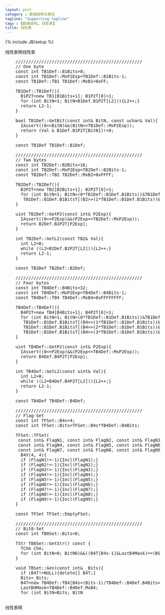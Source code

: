 ```yaml
---
layout: post
category : 数据结构与算法
tagline: "Supporting tagline"
tags : [数据结构, 线性表]
title: 线性表
---
```

{% include JB/setup %}

线性表啊线性表

<pre class="brush:cpp;">
    /////////////////////////////////////////////////
    // One byte
    const int TB1Def::B1Bits=8;
    const int TB1Def::MxP2Exp=TB1Def::B1Bits-1;
    const TB1Def::TB1 TB1Def::MxB1=0xFF;

    TB1Def::TB1Def(){
      B1P2T=new TB1[B1Bits+1]; B1P2T[0]=1;
      for (int BitN=1; BitN<B1Bits; BitN++){B1P2T[BitN]=TB1(2*B1P2T[BitN-1]);}
      B1P2T[B1Bits]=0;

      B1BitsT=new int[MxB1+1];
      for (int B1N=0; B1N<MxB1+1; B1N++){
        TB1 B1=(TB1)B1N; B1BitsT[B1]=0;
        for (int BitN=0; BitN<B1Bits; BitN++){B1BitsT[B1N]+=B1%2; B1/=(TB1)2;}}
    }

    int TB1Def::GetB1Bits(const TB1& B1){
      return B1Def.B1BitsT[B1];
    }

    uint TB1Def::GetP2(const int& P2Exp){
      IAssert((0<=P2Exp)&&(P2Exp<=TB1Def::MxP2Exp));
      return B1Def.B1P2T[P2Exp];
    }

    int TB1Def::GetL2(const uchar& Val){
      int L2=0;
      while ((L2<TB1Def::MxP2Exp)&&(Val>=B1Def.B1P2T[L2])){L2++;}
      return L2-1;
    }

    bool TB1Def::GetBit(const int& BitN, const uchar& Val){
      IAssert((0<=BitN)&&(BitN<=TB1Def::MxP2Exp));
      return (Val & B1Def.B1P2T[BitN])!=0;
    }

    const TB1Def TB1Def::B1Def;

    /////////////////////////////////////////////////
    // Two bytes
    const int TB2Def::B2Bits=16;
    const int TB2Def::MxP2Exp=TB2Def::B2Bits-1;
    const TB2Def::TB2 TB2Def::MxB2=0xFFFF;

    TB2Def::TB2Def(){
      B2P2T=new TB2[B2Bits+1]; B2P2T[0]=1;
      for (int BitN=1; BitN<B2Bits; BitN++){B2P2T[BitN]=TB2(2*B2P2T[BitN-1]);}
      B2P2T[B2Bits]=0;
    }

    int TB2Def::GetB2Bits(const TB2& B2){
      return
       TB1Def::B1Def.B1BitsT[(B2>>(0*TB1Def::B1Def.B1Bits))&TB1Def::B1Def.MxB1]+
       TB1Def::B1Def.B1BitsT[(B2>>(1*TB1Def::B1Def.B1Bits))&TB1Def::B1Def.MxB1];
    }

    uint TB2Def::GetP2(const int& P2Exp){
      IAssert((0<=P2Exp)&&(P2Exp<=TB2Def::MxP2Exp));
      return B2Def.B2P2T[P2Exp];
    }

    int TB2Def::GetL2(const TB2& Val){
      int L2=0;
      while ((L2<TB2Def::MxP2Exp)&&(Val>=B2Def.B2P2T[L2])){L2++;}
      return L2-1;
    }

    const TB2Def TB2Def::B2Def;

    /////////////////////////////////////////////////
    // Four bytes
    const int TB4Def::B4Bits=32;
    const int TB4Def::MxP2Exp=TB4Def::B4Bits-1;
    const TB4Def::TB4 TB4Def::MxB4=0xFFFFFFFF;

    TB4Def::TB4Def(){
      B4P2T=new TB4[B4Bits+1]; B4P2T[0]=1;
      for (int BitN=1; BitN<B4Bits; BitN++){B4P2T[BitN]=TB4(2*B4P2T[BitN-1]);}
      B4P2T[B4Bits]=0;
    }

    int TB4Def::GetB4Bits(const TB4& B4){
      return
       TB1Def::B1Def.B1BitsT[(B4>>(0*TB1Def::B1Def.B1Bits))&TB1Def::B1Def.MxB1]+
       TB1Def::B1Def.B1BitsT[(B4>>(1*TB1Def::B1Def.B1Bits))&TB1Def::B1Def.MxB1]+
       TB1Def::B1Def.B1BitsT[(B4>>(2*TB1Def::B1Def.B1Bits))&TB1Def::B1Def.MxB1]+
       TB1Def::B1Def.B1BitsT[(B4>>(3*TB1Def::B1Def.B1Bits))&TB1Def::B1Def.MxB1];
    }

    uint TB4Def::GetP2(const int& P2Exp){
      IAssert((0<=P2Exp)&&(P2Exp<=TB4Def::MxP2Exp));
      return B4Def.B4P2T[P2Exp];
    }

    int TB4Def::GetL2(const uint& Val){
      int L2=0;
      while ((L2<TB4Def::MxP2Exp)&&(Val>=B4Def.B4P2T[L2])){L2++;}
      return L2-1;
    }

    const TB4Def TB4Def::B4Def;

    /////////////////////////////////////////////////
    // Flag-Set
    const int TFSet::B4s=4;
    const int TFSet::Bits=TFSet::B4s*TB4Def::B4Bits;

    TFSet::TFSet(
     const int& FlagN1, const int& FlagN2, const int& FlagN3,
     const int& FlagN4, const int& FlagN5, const int& FlagN6,
     const int& FlagN7, const int& FlagN8, const int& FlagN9):
      B4V(4, 4){
      if (FlagN1!=-1){Incl(FlagN1);}
      if (FlagN2!=-1){Incl(FlagN2);}
      if (FlagN3!=-1){Incl(FlagN3);}
      if (FlagN4!=-1){Incl(FlagN4);}
      if (FlagN5!=-1){Incl(FlagN5);}
      if (FlagN6!=-1){Incl(FlagN6);}
      if (FlagN7!=-1){Incl(FlagN7);}
      if (FlagN8!=-1){Incl(FlagN8);}
      if (FlagN9!=-1){Incl(FlagN9);}
    }

    const TFSet TFSet::EmptyFSet;

    /////////////////////////////////////////////////
    // Bit8-Set
    const int TB8Set::Bits=8;

    TStr TB8Set::GetStr() const {
      TChA ChA;
      for (int BitN=0; BitN<Bits; BitN++){
        if (In(BitN)){ChA+='1';} else {ChA+='0';}}
      return ChA;
    }

    void TB8Set::Wr(){
      printf("[");
      for (int BitN=0; BitN<Bits; BitN++){printf("%d", GetBit(BitN));}
      printf("]\n");
    }

    /////////////////////////////////////////////////
    // Bit32-Set
    const int TB32Set::Bits=32;

    TStr TB32Set::GetStr() const {
      TChA ChA;
      for (int BitN=0; BitN<Bits; BitN++){
        if (In(BitN)){ChA+='1';} else {ChA+='0';}}
      return ChA;
    }

    void TB32Set::Wr(){
      printf("[");
      for (int BitN=0; BitN<Bits; BitN++){printf("%d", GetBit(BitN));}
      printf("]\n");
    }

    /////////////////////////////////////////////////
    // Bit-Set
    TBSet::TBSet(const TBSet& BSet):
      B4s(0), Bits(0), LastB4Mask(0), B4T(NULL){
      Gen(BSet.Bits);
      for (int B4N=0; B4N<B4s; B4N++){B4T[B4N]=BSet.B4T[B4N];}
    }

    TBSet& TBSet::operator=(const TBSet& BSet){
      if (this!=&BSet){
        if (Bits!=BSet.Bits){Gen(BSet.Bits);}
        for (int B4N=0; B4N<B4s; B4N++){B4T[B4N]=BSet.B4T[B4N];}}
      return *this;
    }

    bool TBSet::operator==(const TBSet& BSet) const {
      if (Bits!=BSet.Bits){return false;}
      for (int B4N=0; B4N<B4s-1; B4N++){if (B4T[B4N]!=BSet.B4T[B4N]){return false;}}
      return (B4s>0)&&((B4T[B4s-1]&LastB4Mask)==(BSet.B4T[B4s-1]&BSet.LastB4Mask));
    }

    void TBSet::Gen(const int& _Bits){
      if (B4T!=NULL){delete[] B4T;}
      Bits=_Bits;
      B4T=new TB4Def::TB4[B4s=(Bits-1)/TB4Def::B4Def.B4Bits+1];
      LastB4Mask=TB4Def::B4Def.MxB4;
      for (int BitN=Bits; BitN<B4s*TB4Def::B4Def.B4Bits; BitN++){
        LastB4Mask&= ~TB4Def::B4Def.B4P2T[BitN%TB4Def::B4Def.B4Bits];}
      Clr();
    }

    void TBSet::Clr(){
      for (int B4N=0; B4N<B4s; B4N++){B4T[B4N]=0;}}

    void TBSet::Fill(){
      for (int B4N=0; B4N<B4s; B4N++){B4T[B4N]=TB4Def::B4Def.MxB4;}}

    int TBSet::Get1s(){
      int Ones=0; SetLastB4();
      for (int B4N=0; B4N<B4s; B4N++){Ones += TB4Def::B4Def.GetB4Bits(B4T[B4N]);}
      return Ones;
    }

    void TBSet::Wr(){
      for (int BitN=0; BitN<Bits; BitN++){printf("%d", GetBit(BitN));}
      //printf("\n");
    }
</pre>

    
线性表啊

